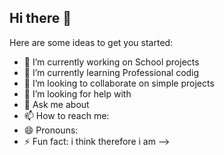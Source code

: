 ## Hi there 👋
Here are some ideas to get you started:

- 🔭 I’m currently working on
  School projects
- 🌱 I’m currently learning
  Professional codig
- 👯 I’m looking to collaborate on
  simple projects
- 🤔 I’m looking for help with 
- 💬 Ask me about 
- 📫 How to reach me: 
- 😄 Pronouns: 
- ⚡ Fun fact: i think therefore i am
-->

